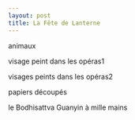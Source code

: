 ```yaml
---
layout: post
title: La Fête de Lanterne
---
```




animaux

[](http://www.francaisblog.com../images/lanterne1.jpg)

visage peint dans les opéras1

[](http://www.francaisblog.com../images/lanterne2.jpg)

visages peints dans les opéras2

[](http://www.francaisblog.com../images/lanterne3.jpg)

papiers découpés

[](http://www.francaisblog.com../images/lanterne4.jpg) 

le Bodhisattva Guanyin à mille mains

[](http://www.francaisblog.com../images/lanterne5.jpg) 
